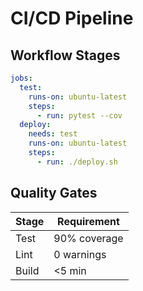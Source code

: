 # CI/CD Pipeline

## Workflow Stages
```yaml
jobs:
  test:
    runs-on: ubuntu-latest
    steps:
      - run: pytest --cov
  deploy:
    needs: test
    runs-on: ubuntu-latest
    steps:
      - run: ./deploy.sh
```

## Quality Gates
| Stage | Requirement |
|-------|-------------|
| Test | 90% coverage |
| Lint | 0 warnings |
| Build | <5 min |
